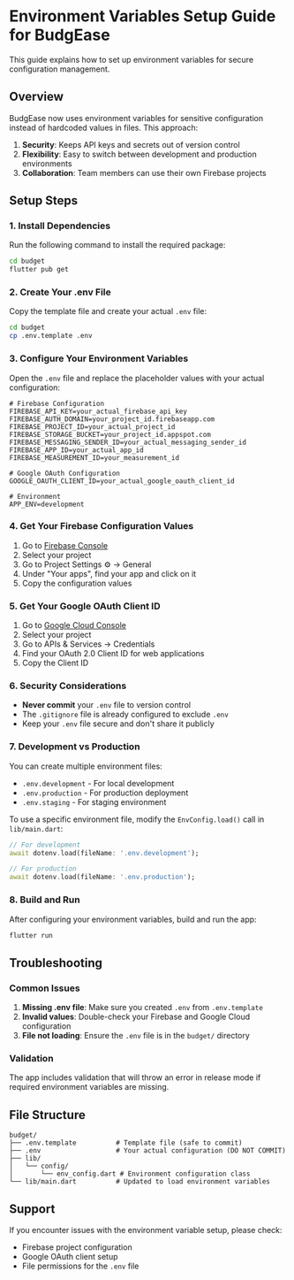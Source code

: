 # Environment Variables Setup Guide for BudgEase

This guide explains how to set up environment variables for secure configuration management.

## Overview

BudgEase now uses environment variables for sensitive configuration instead of hardcoded values in files. This approach:

1. **Security**: Keeps API keys and secrets out of version control
2. **Flexibility**: Easy to switch between development and production environments
3. **Collaboration**: Team members can use their own Firebase projects

## Setup Steps

### 1. Install Dependencies

Run the following command to install the required package:

```bash
cd budget
flutter pub get
```

### 2. Create Your .env File

Copy the template file and create your actual `.env` file:

```bash
cd budget
cp .env.template .env
```

### 3. Configure Your Environment Variables

Open the `.env` file and replace the placeholder values with your actual configuration:

```env
# Firebase Configuration
FIREBASE_API_KEY=your_actual_firebase_api_key
FIREBASE_AUTH_DOMAIN=your_project_id.firebaseapp.com
FIREBASE_PROJECT_ID=your_actual_project_id
FIREBASE_STORAGE_BUCKET=your_project_id.appspot.com
FIREBASE_MESSAGING_SENDER_ID=your_actual_messaging_sender_id
FIREBASE_APP_ID=your_actual_app_id
FIREBASE_MEASUREMENT_ID=your_measurement_id

# Google OAuth Configuration
GOOGLE_OAUTH_CLIENT_ID=your_actual_google_oauth_client_id

# Environment
APP_ENV=development
```

### 4. Get Your Firebase Configuration Values

1. Go to [Firebase Console](https://console.firebase.google.com/)
2. Select your project
3. Go to Project Settings ⚙️ → General
4. Under "Your apps", find your app and click on it
5. Copy the configuration values

### 5. Get Your Google OAuth Client ID

1. Go to [Google Cloud Console](https://console.cloud.google.com/)
2. Select your project
3. Go to APIs & Services → Credentials
4. Find your OAuth 2.0 Client ID for web applications
5. Copy the Client ID

### 6. Security Considerations

- **Never commit** your `.env` file to version control
- The `.gitignore` file is already configured to exclude `.env`
- Keep your `.env` file secure and don't share it publicly

### 7. Development vs Production

You can create multiple environment files:

- `.env.development` - For local development
- `.env.production` - For production deployment
- `.env.staging` - For staging environment

To use a specific environment file, modify the `EnvConfig.load()` call in `lib/main.dart`:

```dart
// For development
await dotenv.load(fileName: '.env.development');

// For production  
await dotenv.load(fileName: '.env.production');
```

### 8. Build and Run

After configuring your environment variables, build and run the app:

```bash
flutter run
```

## Troubleshooting

### Common Issues

1. **Missing .env file**: Make sure you created `.env` from `.env.template`
2. **Invalid values**: Double-check your Firebase and Google Cloud configuration
3. **File not loading**: Ensure the `.env` file is in the `budget/` directory

### Validation

The app includes validation that will throw an error in release mode if required environment variables are missing.

## File Structure

```
budget/
├── .env.template          # Template file (safe to commit)
├── .env                   # Your actual configuration (DO NOT COMMIT)
├── lib/
│   └── config/
│       └── env_config.dart # Environment configuration class
└── lib/main.dart          # Updated to load environment variables
```

## Support

If you encounter issues with the environment variable setup, please check:
- Firebase project configuration
- Google OAuth client setup
- File permissions for the `.env` file
